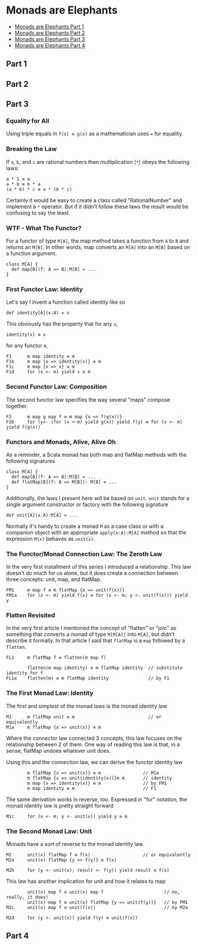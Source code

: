 # Monads are Elephants

- [Monads are Elephants Part 1](http://james-iry.blogspot.tw/2007/09/monads-are-elephants-part-1.html)
- [Monads are Elephants Part 2](http://james-iry.blogspot.tw/2007/10/monads-are-elephants-part-2.html)
- [Monads are Elephants Part 3](http://james-iry.blogspot.tw/2007/10/monads-are-elephants-part-3.html)
- [Monads are Elephants Part 4](http://james-iry.blogspot.tw/2007_11_01_archive.html)

## Part 1

## Part 2

## Part 3

### Equality for All
Using triple equals in `f(x) ≡ g(x)` as a mathematician uses `=` for equality.

### Breaking the Law
If `a`, `b`, and `c` are rational numbers then multiplication (`*`) obeys the following laws:

```
a * 1 ≡ a
a * b ≡ b * a
(a * b) * c ≡ a * (b * c)
```
Certainly it would be easy to create a class called "RationalNumber" and implement a `*` operator. But if it didn't follow these laws the result would be confusing to say the least.

### WTF - What The Functor?
For a functor of type `M[A]`, the map method takes a function from `A` to `B` and returns an `M[B]`. In other words, map converts an `M[A]` into an `M[B]` based on a function argument.

```
class M[A] {
  def map[B](f: A => B):M[B] = ...
}
```

### First Functor Law: Identity
Let's say I invent a function called identity like so

```
def identity[A](x:A) = x
```
This obviously has the property that for any `x`, 

```
identity(x) ≡ x
```

for any functor `m`,
```
F1      m map identity ≡ m
F1b     m map {x => identity(x)} ≡ m
F1c     m map {x => x} ≡ m
F1d     for (x <- m) yield x ≡ m
```

### Second Functor Law: Composition
The second functor law specifies the way several "maps" compose together.

```
F2      m map g map f ≡ m map {x => f(g(x))}
F2b     for (y<- (for (x <-m) yield g(x)) yield f(y) ≡ for (x <- m) yield f(g(x))
```

### Functors and Monads, Alive, Alive Oh
As a reminder, a Scala monad has both map and flatMap methods with the following signatures

```
class M[A] {
  def map[B](f: A => B):M[B] = ...
  def flatMap[B](f: A => M[B]): M[B] = ...
}
```

Additionally, the laws I present here will be based on `unit`. `unit` stands for a single argument constructor or factory with the following signature

```
def unit[A](x:A):M[A] = ...
```

Normally it's handy to create a monad `M` as a case class or with a companion object with an appropriate `apply(x:A):M[A]` method so that the expression `M(x)` behaves as `unit(x)`.

### The Functor/Monad Connection Law: The Zeroth Law
In the very first installment of this series I introduced a relationship. This law doesn't do much for us alone, but it does create a connection between three concepts: unit, map, and flatMap.

```
FM1     m map f ≡ m flatMap {x => unit(f(x))}
FM1a    for (x <- m) yield f(x) ≡ for (x <- m; y <- unit(f(x))) yield y
```

### Flatten Revisited
In the very first article I mentioned the concept of "flatten" or "join" as something that converts a monad of type `M[M[A]]` into `M[A]`, but didn't describe it formally. In that article I said that `flatMap` is a `map` followed by a `flatten`.

```
FL1     m flatMap f ≡ flatten(m map f)
```
```
        flatten(m map identity) ≡ m flatMap identity  // substitute identity for f
FL1a    flatten(m) ≡ m flatMap identity               // by F1
```

### The First Monad Law: Identity
The first and simplest of the monad laws is the monad identity law

```
M1      m flatMap unit ≡ m                            // or equivalently
M1a     m flatMap {x => unit(x)} ≡ m
```

Where the connector law connected 3 concepts, this law focuses on the relationship between 2 of them. One way of reading this law is that, in a sense, flatMap undoes whatever unit does.

Using this and the connection law, we can derive the functor identity law

```
        m flatMap {x => unit(x)} ≡ m                // M1a
        m flatMap {x => unit(identity(x))}≡ m       // identity
        m map {x => identity(x)} ≡ m                // by FM1
        m map identity ≡ m                          // F1
```

The same derivation works in reverse, too. Expressed in "for" notation, the monad identity law is pretty straight forward
```
M1c     for (x <- m; y <- unit(x)) yield y ≡ m
```

### The Second Monad Law: Unit
Monads have a sort of reverse to the monad identity law.

```
M2      unit(x) flatMap f ≡ f(x)                    // or equivalently
M2a     unit(x) flatMap {y => f(y)} ≡ f(x)
```
```
M2b     for (y <- unit(x); result <- f(y)) yield result ≡ f(x)
```

This law has another implication for unit and how it relates to map
```
        unit(x) map f ≡ unit(x) map f                       // no, really, it does!
        unit(x) map f ≡ unit(x) flatMap {y => unit(f(y))}   // by FM1
M2c     unit(x) map f ≡ unit(f(x))                          // by M2a
```
```
M2d     for (y <- unit(x)) yield f(y) ≡ unit(f(x))
```

## Part 4

